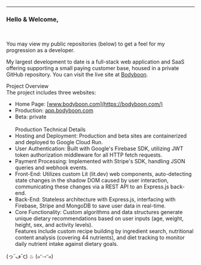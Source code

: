 <hr/>
<h3>Hello & Welcome, </h3><br/>

You may view my public repositories (below) to get a feel for my progression as a developer.

My largest development to date is a full-stack web application and SaaS offering supporting a small paying customer base, housed in a private GitHub repository. You can visit the live site at [Bodyboon](https://bodyboon.com/).<br/>

Project Overview<br/>
The project includes three websites:

- Home Page: [www.bodyboon.com](https://bodyboon.com/)<br/>
- Production: [app.bodyboon.com](https://app.bodyboon.com/)<br/>
- Beta: private<br/><br/>
Production Technical Details<br/>
- Hosting and Deployment: Production and beta sites are containerized and deployed to Google Cloud Run.<br/>
- User Authentication: Built with Google's Firebase SDK, utilizing JWT token authorization middleware for all HTTP fetch requests.<br/>
- Payment Processing: Implemented with Stripe's SDK, handling JSON queries and webhook events.<br/>
- Front-End: Utilizes custom Lit (lit.dev) web components, auto-detecting state changes in the shadow DOM caused by user interaction, communicating these changes via a REST API to an Express.js back-end.<br/>
- Back-End: Stateless architecture with Express.js, interfacing with Firebase, Stripe and MongoDB to save user data in real-time.<br/>
- Core Functionality: Custom algorithms and data structures generate unique dietary recommendations based on user inputs (age, weight, height, sex, and activity levels).<br/> Features include custom recipe building by ingredient search, nutritional content analysis (covering 44 nutrients), and diet tracking to monitor daily nutrient intake against dietary goals.


(っ˘ڡ˘ς) ♨ (๑ᵔ⤙ᵔ๑)<br/>
